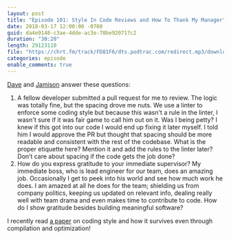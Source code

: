 ```yaml
---
layout: post
title: "Episode 101: Style In Code Reviews and How To Thank My Manager"
date: 2018-03-17 12:00:00 -0700
guid: da4e9148-c3ae-4dde-ac3e-70be920717c2
duration: "30:20"
length: 29123110
file: "https://chrt.fm/track/FD81F6/dts.podtrac.com/redirect.mp3/download.softskills.audio/sse-101.mp3"
categories: episode
enable_comments: true
---
```


[Dave](https://twitter.com/djsmith42) and [Jamison](https://twitter.com/jamison_dance) answer these questions:

1. A fellow developer submitted a pull request for me to review. The logic was totally fine, but the spacing drove me nuts. We use a linter to enforce some coding style but because this wasn't a rule in the linter, I wasn't sure if it was fair game to call him out on it. Was I being petty? I knew if this got into our code I would end up fixing it later myself. I told him I would approve the PR but thought that spacing should be more readable and consistent with the rest of the codebase. What is the proper etiquette here? Mention it and add the rules to the linter later? Don’t care about spacing if the code gets the job done?
2. How do you express gratitude to your immediate supervisor? My immediate boss, who is lead engineer for our team, does an amazing job. Occasionally I get to peek into his world and see how much work he does. I am amazed at all he does for the team; shielding us from company politics, keeping us updated on relevant info, dealing really well with team drama and even makes time to contribute to code. How do I show gratitude besides building meaningful software?

I recently read [a paper](https://blog.acolyer.org/2018/03/16/when-coding-style-survives-compilation-de-anonymizing-programmers-from-executable-binaries/) on coding style and how it survives even through compilation and optimization!
